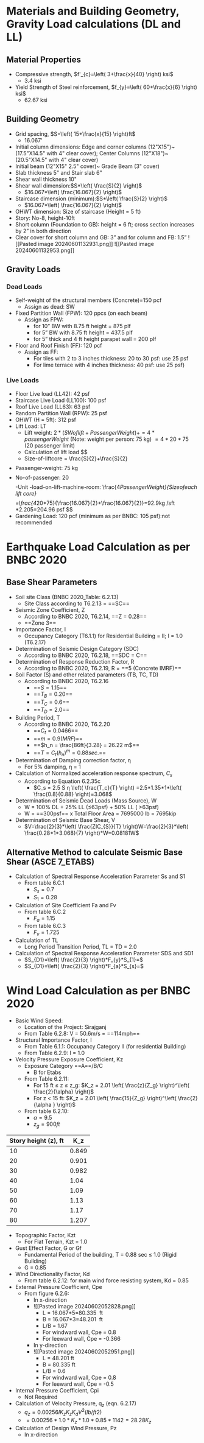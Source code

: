 # Materials and Building Geometry, Gravity Load calculations (DL and LL)

## Material Properties
- Compressive strength, $f'_{c}=\left( 3+\frac{x}{40} \right) ksi$
	- 3.4 ksi
- Yield Strength of Steel reinforcement, $f_{y}=\left( 60+\frac{x}{6} \right) ksi$
	- 62.67 ksi
## Building Geometry
- Grid spacing, $S=\left( 15+\frac{x}{15} \right)ft$
	- 16.067'
- Initial column dimensions: Edge and corner columns (12"X15")~(17.5"X14.5" with 4" clear cover); Center Columns (12"X18")~ (20.5"X14.5" with 4" clear cover)
- Initial beam (12"X15" 2.5" cover)~ Grade Beam (3" cover)
- Slab thickness 5" and Stair slab 6"
- Shear wall thickness 10"
- Shear wall dimension:$S*\left( \frac{S}{2} \right)$
	- $16.067*\left( \frac{16.067}{2} \right)$
- Staircase dimension (minimum):$S*\left( \frac{S}{2} \right)$
	- $16.067*\left( \frac{16.067}{2} \right)$
- OHWT dimension: Size of staircase (Height = 5 ft)
- Story: No-8, height-10ft
- Short column (Foundation to GB): height = 6 ft; cross section increases by 2” in both direction
- Clear cover for short column and GB: 3” and for column and FB: 1.5”
![[Pasted image 20240601132931.png]]
![[Pasted image 20240601132953.png]]
## Gravity Loads
### Dead Loads
- Self-weight of the structural members (Concrete)=150 pcf
	- Assign as dead: SW
- Fixed Partition Wall (FPW): 120 ppcs (on each beam)
	- Assign as FPW:
		- for 10” BW with 8.75 ft height = 875 plf
		- for 5” BW with 8.75 ft height = 437.5 plf
		- for 5” thick and 4 ft height parapet wall = 200 plf
- Floor and Roof Finish (FF): 120 pcf
	- Assign as FF:
		- For tiles with 2 to 3 inches thickness: 20 to 30 psf: use 25 psf
		- For lime terrace with 4 inches thickness: 40 psf: use 25 psf)
### Live Loads
- Floor Live load (LL42): 42 psf
- Staircase Live Load (LL100): 100 psf
- Roof Live Load (LL63): 63 psf
- Random Partition Wall (RPW): 25 psf
- OHWT (H = 5ft): 312 psf
- Lift Load: LT
	- Lift weight: $2*(SW of lift + Passenger Weight)+=4* passenger Weight$ (Note: weight per person: 75 kg) $=4*20*75$ (20 passenger limit)
	- Calculation of lift load 
$$
	- Size-of-liftcore = \frac{S}{2}+\frac{S}{2}
$$
$$
- Passenger-weight: 75 kg
$$
$$
- No-of-passenger: 20
$$
$$
-Unit -load-on-lift-machine-room: \frac{4*PassengerWeight}{Sizeofeach lift core}
$$
$$
=\frac{4*20*75}{\frac{16.067}{2}+\frac{16.067}{2}}=92.9kg /sft *2.205=204.96 psf
$$
- Gardening Load: 120 pcf (minimum as per BNBC: 105 psf):not recommended
# Earthquake Load Calculation as per BNBC 2020
## Base Shear Parameters
- Soil site Class (BNBC 2020_Table: 6.2.13)
	- Site Class according to T6.2.13 = ==SC==
- Seismic Zone Coefficient, Z
	- According to BNBC 2020, T6.2.14, ==Z = 0.28==
	- ==Zone 3==
- Importance Factor, I
	- Occupancy Category (T6.1.1) for Residential Building = II; I = 1.0 (T6.2.17)
- Determination of Seismic Design Category (SDC)
	- According to BNBC 2020, T6.2.18, ==SDC = C==
- Determination of Response Reduction Factor, R
	- According to BNBC 2020, T6.2.19, R = ==5 (Concrete IMRF)==
- Soil Factor (S) and other related parameters (TB, TC, TD)
	- According to BNBC 2020, T6.2.16
		- ==$S = 1.15$==
		- ==$T_B= 0.20$==
		- ==$T_C= 0.6$==
		- ==$T_D = 2.0$==
- Building Period, T
	- According to BNBC 2020, T6.2.20
		- ==$C_t = 0.0466$==
		- ==$m = 0.9 (MRF)$==
		- ==$h_n = \frac{86ft}{3.28} = 26.22 m$==
		- ==$T = C_t (h_n)^m = 0.88 sec.$==
- Determination of Damping correction factor, η
	- For 5% damping, η = 1
- Calculation of Normalized acceleration response spectrum, $C_s$
	- According to Equation 6.2.35c
		- $C_s = 2.5 S η \left( \frac{T_c}{T} \right) =2.5*1.35*1*\left( \frac{0.8}{0.88} \right)=3.068$
- Determination of Seismic Dead Loads (Mass Source), W
	- W = 100% DL + 25% LL (≤63psf) + 50% LL ( &gt;63psf)
	- W = ==300psf== x Total Floor Area = 7695000 lb = 7695kip
- Determination of Seismic Base Shear, V
	- $V=\frac{2}{3}*\left( \frac{ZIC_{S}}{T} \right)W=\frac{2}{3}*\left( \frac{0.28*1*3.068}{7} \right)*W=0.08181W$
## Alternative Method to calculate Seismic Base Shear (ASCE 7_ETABS)
- Calculation of Spectral Response Acceleration Parameter Ss and S1
	- From table 6.C.1
		- $S_{s}=0.7$
		- $S_{1}=0.28$
- Calculation of Site Coefficient Fa and Fv
	- From table 6.C.2
		- $F_{a}=1.15$
	- From table 6.C.3
		- $F_{v}=1.725$
- Calculation of TL
	- Long Period Transition Period, TL = TD = 2.0
- Calculation of Spectral Response Acceleration Parameter SDS and SD1
	- $S_{D1}=\left( \frac{2}{3} \right)*F_{y}*S_{1}=$
	- $S_{D1}=\left( \frac{2}{3} \right)*F_{a}*S_{s}=$
# Wind Load Calculation as per BNBC 2020
- Basic Wind Speed:
	- Location of the Project: Sirajganj
	- From Table 6.2.8: V = 50.6m/s = ==114mph==
- Structural Importance Factor, I
	- From Table 6.1.1: Occupancy Category II (for residential Building)
	- From Table 6.2.9: I = 1.0
- Velocity Pressure Exposure Coefficient, Kz
	- Exposure Category ==A==/B/C
		- B for Etabs
	- From Table 6.2.11:
		- For 15 ft ≤ z ≤ z_g: $K_z = 2.01 \left( \frac{z}{Z_g} \right)^\left( \frac{2}{\alpha} \right)$
		- For z &lt; 15 ft: $K_z = 2.01 \left( \frac{15}{Z_g} \right)^\left( \frac{2}{\alpha } \right)$
	- From table 6.2.10:
		- $\alpha = 9.5$
		- $z_g = 900 ft$

| Story height (z), ft | K_z   |
| -------------------- | ----- |
| 10                   | 0.849 |
| 20                   | 0.901 |
| 30                   | 0.982 |
| 40                   | 1.04  |
| 50                   | 1.09  |
| 60                   | 1.13  |
| 70                   | 1.17  |
| 80                   | 1.207 |
- Topographic Factor, Kzt
	- For Flat Terrain, Kzt = 1.0
- Gust Effect Factor, G or Gf
	- Fundamental Period of the building, T = 0.88 sec ≤ 1.0 (Rigid Building)
	- G = 0.85
- Wind Directionality Factor, Kd
	- From table 6.2.12: for main wind force resisting system, Kd = 0.85
- External Pressure Coefficient, Cpe
	- From figure 6.2.6:
		- In x-direction
		- ![[Pasted image 20240602052828.png]]
			- L = 16.067*5=80.335  ft
			- B = 16.067*3=48.201  ft
			- L/B = 1.67
			- For windward wall, Cpe = 0.8
			- For leeward wall, Cpe = -0.366
		- In y-direction
		- ![[Pasted image 20240602052951.png]]
			- L = 48.201 ft
			- B = 80.335 ft
			- L/B = 0.6
			- For windward wall, Cpe = 0.8
			- For leeward wall, Cpe = -0.5
- Internal Pressure Coefficient, Cpi
	- Not Required
- Calculation of Velocity Pressure, q$_z$ (eqn. 6.2.17)
	- $q_z = 0.00256 I K_z K_z K_d V^2 (lb/ft2)$
	- $=0.00256*1.0*K_z*1.0*0.85*1142 = 28.28 K_z$
- Calculation of Design Wind Pressure, Pz
	- In x-direction